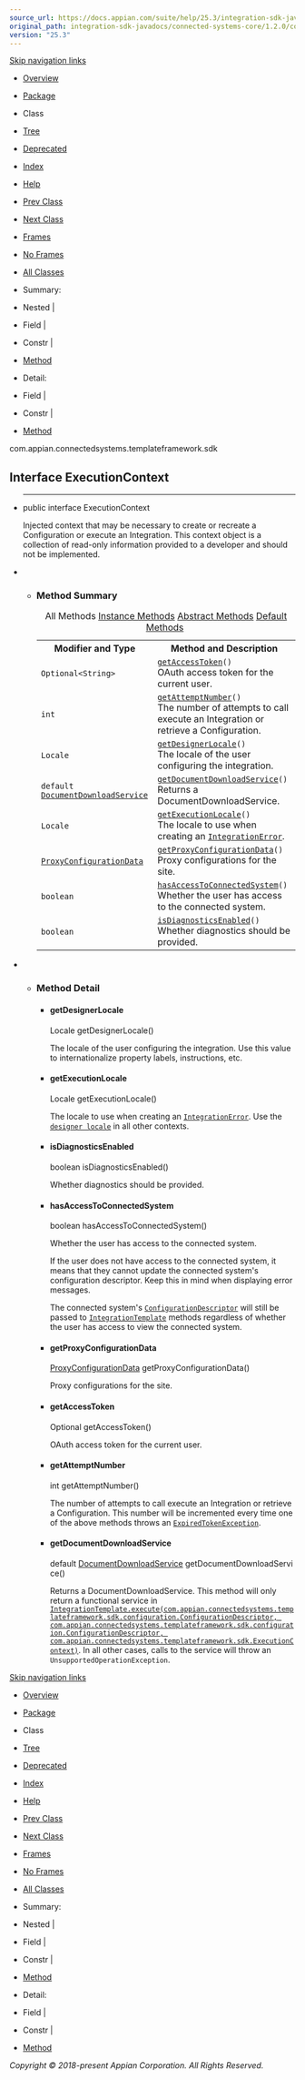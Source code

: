 ```yaml
---
source_url: https://docs.appian.com/suite/help/25.3/integration-sdk-javadocs/connected-systems-core/1.2.0/com/appian/connectedsystems/templateframework/sdk/ExecutionContext.html
original_path: integration-sdk-javadocs/connected-systems-core/1.2.0/com/appian/connectedsystems/templateframework/sdk/ExecutionContext.html
version: "25.3"
---
```


[Skip navigation links](#skip.navbar.top "Skip navigation links")

-   [Overview](../../../../../overview-summary.html)
-   [Package](package-summary.html)
-   Class
-   [Tree](package-tree.html)
-   [Deprecated](../../../../../deprecated-list.html)
-   [Index](../../../../../index-all.html)
-   [Help](../../../../../help-doc.html)

-   [Prev Class](../../../../../com/appian/connectedsystems/templateframework/sdk/ConnectedSystemTemplate.html "interface in com.appian.connectedsystems.templateframework.sdk")
-   [Next Class](../../../../../com/appian/connectedsystems/templateframework/sdk/IntegrationError.html "class in com.appian.connectedsystems.templateframework.sdk")

-   [Frames](../../../../../index.html?com/appian/connectedsystems/templateframework/sdk/ExecutionContext.html)
-   [No Frames](ExecutionContext.html)

-   [All Classes](../../../../../allclasses-noframe.html)

-   Summary: 
-   Nested | 
-   Field | 
-   Constr | 
-   [Method](#method.summary)

-   Detail: 
-   Field | 
-   Constr | 
-   [Method](#method.detail)

com.appian.connectedsystems.templateframework.sdk

## Interface ExecutionContext

-   * * *

    public interface ExecutionContext

    Injected context that may be necessary to create or recreate a Configuration or execute an Integration. This context object is a collection of read-only information provided to a developer and should not be implemented.

-   -   ### Method Summary

        <table class="memberSummary" border="0" cellpadding="3" cellspacing="0" summary="Method Summary table, listing methods, and an explanation"><caption><span id="t0" class="activeTableTab"><span>All Methods</span><span class="tabEnd">&nbsp;</span></span><span id="t2" class="tableTab"><span><a href="javascript:show(2);">Instance Methods</a></span><span class="tabEnd">&nbsp;</span></span><span id="t3" class="tableTab"><span><a href="javascript:show(4);">Abstract Methods</a></span><span class="tabEnd">&nbsp;</span></span><span id="t5" class="tableTab"><span><a href="javascript:show(16);">Default Methods</a></span><span class="tabEnd">&nbsp;</span></span></caption><tbody><tr><th class="colFirst" scope="col">Modifier and Type</th><th class="colLast" scope="col">Method and Description</th></tr><tr id="i0" class="altColor"><td class="colFirst"><code>Optional&lt;String&gt;</code></td><td class="colLast"><code><span class="memberNameLink"><a href="../../../../../com/appian/connectedsystems/templateframework/sdk/ExecutionContext.html#getAccessToken--">getAccessToken</a></span>()</code><div class="block">OAuth access token for the current user.</div></td></tr><tr id="i1" class="rowColor"><td class="colFirst"><code>int</code></td><td class="colLast"><code><span class="memberNameLink"><a href="../../../../../com/appian/connectedsystems/templateframework/sdk/ExecutionContext.html#getAttemptNumber--">getAttemptNumber</a></span>()</code><div class="block">The number of attempts to call execute an Integration or retrieve a Configuration.</div></td></tr><tr id="i2" class="altColor"><td class="colFirst"><code>Locale</code></td><td class="colLast"><code><span class="memberNameLink"><a href="../../../../../com/appian/connectedsystems/templateframework/sdk/ExecutionContext.html#getDesignerLocale--">getDesignerLocale</a></span>()</code><div class="block">The locale of the user configuring the integration.</div></td></tr><tr id="i3" class="rowColor"><td class="colFirst"><code>default <a href="../../../../../com/appian/connectedsystems/templateframework/sdk/services/DocumentDownloadService.html" title="interface in com.appian.connectedsystems.templateframework.sdk.services">DocumentDownloadService</a></code></td><td class="colLast"><code><span class="memberNameLink"><a href="../../../../../com/appian/connectedsystems/templateframework/sdk/ExecutionContext.html#getDocumentDownloadService--">getDocumentDownloadService</a></span>()</code><div class="block">Returns a DocumentDownloadService.</div></td></tr><tr id="i4" class="altColor"><td class="colFirst"><code>Locale</code></td><td class="colLast"><code><span class="memberNameLink"><a href="../../../../../com/appian/connectedsystems/templateframework/sdk/ExecutionContext.html#getExecutionLocale--">getExecutionLocale</a></span>()</code><div class="block">The locale to use when creating an <a href="../../../../../com/appian/connectedsystems/templateframework/sdk/IntegrationError.html" title="class in com.appian.connectedsystems.templateframework.sdk"><code>IntegrationError</code></a>.</div></td></tr><tr id="i5" class="rowColor"><td class="colFirst"><code><a href="../../../../../com/appian/connectedsystems/templateframework/sdk/ProxyConfigurationData.html" title="interface in com.appian.connectedsystems.templateframework.sdk">ProxyConfigurationData</a></code></td><td class="colLast"><code><span class="memberNameLink"><a href="../../../../../com/appian/connectedsystems/templateframework/sdk/ExecutionContext.html#getProxyConfigurationData--">getProxyConfigurationData</a></span>()</code><div class="block">Proxy configurations for the site.</div></td></tr><tr id="i6" class="altColor"><td class="colFirst"><code>boolean</code></td><td class="colLast"><code><span class="memberNameLink"><a href="../../../../../com/appian/connectedsystems/templateframework/sdk/ExecutionContext.html#hasAccessToConnectedSystem--">hasAccessToConnectedSystem</a></span>()</code><div class="block">Whether the user has access to the connected system.</div></td></tr><tr id="i7" class="rowColor"><td class="colFirst"><code>boolean</code></td><td class="colLast"><code><span class="memberNameLink"><a href="../../../../../com/appian/connectedsystems/templateframework/sdk/ExecutionContext.html#isDiagnosticsEnabled--">isDiagnosticsEnabled</a></span>()</code><div class="block">Whether diagnostics should be provided.</div></td></tr></tbody></table>

-   -   ### Method Detail

        -   #### getDesignerLocale

            Locale getDesignerLocale()

            The locale of the user configuring the integration. Use this value to internationalize property labels, instructions, etc.

        -   #### getExecutionLocale

            Locale getExecutionLocale()

            The locale to use when creating an [`IntegrationError`](../../../../../com/appian/connectedsystems/templateframework/sdk/IntegrationError.html "class in com.appian.connectedsystems.templateframework.sdk"). Use the [`designer locale`](../../../../../com/appian/connectedsystems/templateframework/sdk/ExecutionContext.html#getDesignerLocale--) in all other contexts.

        -   #### isDiagnosticsEnabled

            boolean isDiagnosticsEnabled()

            Whether diagnostics should be provided.

        -   #### hasAccessToConnectedSystem

            boolean hasAccessToConnectedSystem()

            Whether the user has access to the connected system.

            If the user does not have access to the connected system, it means that they cannot update the connected system's configuration descriptor. Keep this in mind when displaying error messages.

            The connected system's [`ConfigurationDescriptor`](../../../../../com/appian/connectedsystems/templateframework/sdk/configuration/ConfigurationDescriptor.html "class in com.appian.connectedsystems.templateframework.sdk.configuration") will still be passed to [`IntegrationTemplate`](../../../../../com/appian/connectedsystems/templateframework/sdk/IntegrationTemplate.html "interface in com.appian.connectedsystems.templateframework.sdk") methods regardless of whether the user has access to view the connected system.

        -   #### getProxyConfigurationData

            [ProxyConfigurationData](../../../../../com/appian/connectedsystems/templateframework/sdk/ProxyConfigurationData.html "interface in com.appian.connectedsystems.templateframework.sdk") getProxyConfigurationData()

            Proxy configurations for the site.

        -   #### getAccessToken

            Optional<String> getAccessToken()

            OAuth access token for the current user.

        -   #### getAttemptNumber

            int getAttemptNumber()

            The number of attempts to call execute an Integration or retrieve a Configuration. This number will be incremented every time one of the above methods throws an [`ExpiredTokenException`](../../../../../com/appian/connectedsystems/templateframework/sdk/oauth/ExpiredTokenException.html "class in com.appian.connectedsystems.templateframework.sdk.oauth").

        -   #### getDocumentDownloadService

            default [DocumentDownloadService](../../../../../com/appian/connectedsystems/templateframework/sdk/services/DocumentDownloadService.html "interface in com.appian.connectedsystems.templateframework.sdk.services") getDocumentDownloadService()

            Returns a DocumentDownloadService. This method will only return a functional service in [`IntegrationTemplate.execute(com.appian.connectedsystems.templateframework.sdk.configuration.ConfigurationDescriptor, com.appian.connectedsystems.templateframework.sdk.configuration.ConfigurationDescriptor, com.appian.connectedsystems.templateframework.sdk.ExecutionContext)`](../../../../../com/appian/connectedsystems/templateframework/sdk/IntegrationTemplate.html#execute-com.appian.connectedsystems.templateframework.sdk.configuration.ConfigurationDescriptor-com.appian.connectedsystems.templateframework.sdk.configuration.ConfigurationDescriptor-com.appian.connectedsystems.templateframework.sdk.ExecutionContext-). In all other cases, calls to the service will throw an `UnsupportedOperationException`.

[Skip navigation links](#skip.navbar.bottom "Skip navigation links")

-   [Overview](../../../../../overview-summary.html)
-   [Package](package-summary.html)
-   Class
-   [Tree](package-tree.html)
-   [Deprecated](../../../../../deprecated-list.html)
-   [Index](../../../../../index-all.html)
-   [Help](../../../../../help-doc.html)

-   [Prev Class](../../../../../com/appian/connectedsystems/templateframework/sdk/ConnectedSystemTemplate.html "interface in com.appian.connectedsystems.templateframework.sdk")
-   [Next Class](../../../../../com/appian/connectedsystems/templateframework/sdk/IntegrationError.html "class in com.appian.connectedsystems.templateframework.sdk")

-   [Frames](../../../../../index.html?com/appian/connectedsystems/templateframework/sdk/ExecutionContext.html)
-   [No Frames](ExecutionContext.html)

-   [All Classes](../../../../../allclasses-noframe.html)

-   Summary: 
-   Nested | 
-   Field | 
-   Constr | 
-   [Method](#method.summary)

-   Detail: 
-   Field | 
-   Constr | 
-   [Method](#method.detail)

_Copyright © 2018-present Appian Corporation. All Rights Reserved._